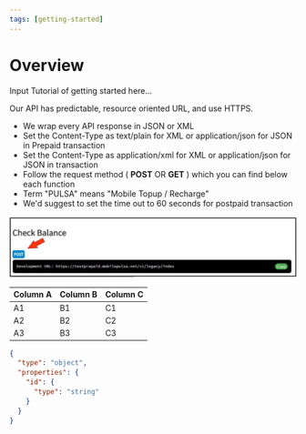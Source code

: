 ```yaml
---
tags: [getting-started]
---
```


# Overview

Input Tutorial of getting started here...

Our API has predictable, resource oriented URL, and use HTTPS.
- We wrap every API response in JSON or XML
- Set the Content-Type as text/plain for XML or application/json for JSON in Prepaid transaction
- Set the Content-Type as application/xml for XML or application/json for JSON in transaction
- Follow the request method ( **POST** OR **GET** ) which you can find below each function
- Term "PULSA" means "Mobile Topup / Recharge"
- We'd suggest to set the time out to 60 seconds for postpaid transaction

![Check Balance](../../assets/images/checkbalance.png)

| Column A | Column B | Column C |
| -------- | -------- | -------- |
| A1       | B1       | C1       |
| A2       | B2       | C2       |
| A3       | B3       | C3       |

```json json_schema
{
  "type": "object",
  "properties": {
    "id": {
      "type": "string"
    }
  }
}
```
